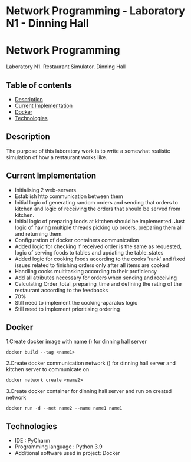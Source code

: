# Network Programming - Laboratory N1 - Dinning Hall

# Network Programming 
Laboratory N1. Restaurant Simulator. Dinning Hall

## Table of contents

* [Description](#description)
* [Current Implementation](#current-implementation) 
* [Docker](#docker)
* [Technologies](#technologies)

## Description

The purpose of this laboratory work is to write a somewhat realistic simulation of how a restaurant works like.

## Current Implementation

* Initialising 2 web-servers.
* Establish http communication between them
* Initial logic of generating random orders and sending that orders to kitchen and logic of receiving the orders that should be served from kitchen.
* Initial logic of preparing foods at kitchen should be implemented. Just logic of having multiple threads picking up orders, preparing them all and returning them.
* Configuration of docker containers communication
* Added logic for checking if received order is the same as requested, logic of serving foods to tables and updating the table_states
* Added logic for cooking foods according to the cooks 'rank' and fixed issues related to finishing orders only after all items are cooked
* Handling cooks multitasking according to their proficiency
* Add all atributes necessary for orders when sending and receiving
* Calculating Order_total_preparing_time and defining the rating of the restaurant according to the feedbacks
* 70%
* Still need to implement the cooking-aparatus logic 
* Still need to implement prioritising ordering

## Docker

1.Create docker image with name (<name1>) for dinning hall server
~~~
docker build --tag <name1> 
~~~
2.Create docker communication network (<name2>) for dinning hall server and kitchen server to communicate on
~~~
docker network create <name2>
~~~
3.Create docker container for dinning hall server and run on created network
~~~
docker run -d --net name2 --name name1 name1
~~~

## Technologies

* IDE : PyCharm
* Programming language : Python 3.9
* Additional software used in project: Docker